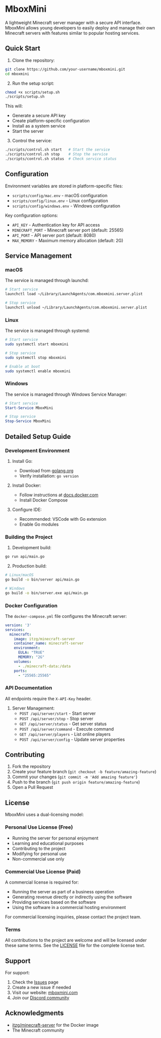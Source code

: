 # MboxMini

A lightweight Minecraft server manager with a secure API interface. MboxMini allows young developers to easily deploy and manage their own Minecraft servers with features similar to popular hosting services.

## Quick Start

1. Clone the repository:
```bash
git clone https://github.com/your-username/mboxmini.git
cd mboxmini
```

2. Run the setup script:
```bash
chmod +x scripts/setup.sh
./scripts/setup.sh
```

This will:
- Generate a secure API key
- Create platform-specific configuration
- Install as a system service
- Start the server

3. Control the service:
```bash
./scripts/control.sh start   # Start the service
./scripts/control.sh stop    # Stop the service
./scripts/control.sh status  # Check service status
```

## Configuration

Environment variables are stored in platform-specific files:
- `scripts/config/mac.env` - macOS configuration
- `scripts/config/linux.env` - Linux configuration
- `scripts/config/windows.env` - Windows configuration

Key configuration options:
- `API_KEY` - Authentication key for API access
- `MINECRAFT_PORT` - Minecraft server port (default: 25565)
- `API_PORT` - API server port (default: 8080)
- `MAX_MEMORY` - Maximum memory allocation (default: 2G)

## Service Management

### macOS
The service is managed through launchd:
```bash
# Start service
launchctl load ~/Library/LaunchAgents/com.mboxmini.server.plist

# Stop service
launchctl unload ~/Library/LaunchAgents/com.mboxmini.server.plist
```

### Linux
The service is managed through systemd:
```bash
# Start service
sudo systemctl start mboxmini

# Stop service
sudo systemctl stop mboxmini

# Enable at boot
sudo systemctl enable mboxmini
```

### Windows
The service is managed through Windows Service Manager:
```powershell
# Start service
Start-Service MboxMini

# Stop service
Stop-Service MboxMini
```

## Detailed Setup Guide

### Development Environment

1. Install Go:
   - Download from [golang.org](https://golang.org/dl/)
   - Verify installation: `go version`

2. Install Docker:
   - Follow instructions at [docs.docker.com](https://docs.docker.com/get-docker/)
   - Install Docker Compose

3. Configure IDE:
   - Recommended: VSCode with Go extension
   - Enable Go modules

### Building the Project

1. Development build:
```bash
go run api/main.go
```

2. Production build:
```bash
# Linux/macOS
go build -o bin/server api/main.go

# Windows
go build -o bin/server.exe api/main.go
```

### Docker Configuration

The `docker-compose.yml` file configures the Minecraft server:
```yaml
version: '3'
services:
  minecraft:
    image: itzg/minecraft-server
    container_name: minecraft-server
    environment:
      EULA: "TRUE"
      MEMORY: "2G"
    volumes:
      - ./minecraft-data:/data
    ports:
      - "25565:25565"
```

### API Documentation

All endpoints require the `X-API-Key` header.

1. Server Management:
   - `POST /api/server/start` - Start server
   - `POST /api/server/stop` - Stop server
   - `GET /api/server/status` - Get server status
   - `POST /api/server/command` - Execute command
   - `GET /api/server/players` - List online players
   - `POST /api/server/config` - Update server properties

## Contributing

1. Fork the repository
2. Create your feature branch (`git checkout -b feature/amazing-feature`)
3. Commit your changes (`git commit -m 'Add amazing feature'`)
4. Push to the branch (`git push origin feature/amazing-feature`)
5. Open a Pull Request

## License

MboxMini uses a dual-licensing model:

### Personal Use License (Free)
- Running the server for personal enjoyment
- Learning and educational purposes
- Contributing to the project
- Modifying for personal use
- Non-commercial use only

### Commercial Use License (Paid)
A commercial license is required for:
- Running the server as part of a business operation
- Generating revenue directly or indirectly using the software
- Providing services based on the software
- Using the software in a commercial hosting environment

For commercial licensing inquiries, please contact the project team.

### Terms
All contributions to the project are welcome and will be licensed under these same terms. See the [LICENSE](LICENSE) file for the complete license text.

## Support

For support:
1. Check the [Issues](https://github.com/your-username/mboxmini/issues) page
2. Create a new issue if needed
3. Visit our website: [mboxmini.com](https://mboxmini.com)
4. Join our [Discord community](https://discord.gg/mboxmini)

## Acknowledgments

- [itzg/minecraft-server](https://github.com/itzg/docker-minecraft-server) for the Docker image
- The Minecraft community
